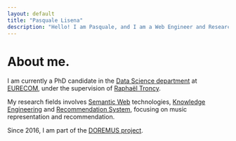 ```yaml
---
layout: default
title: "Pasquale Lisena"
description: "Hello! I am Pasquale, and I am a Web Engineer and Researcher in Semantic Web technologies applied to Music Recommendation. Currently at EURECOM, France"
---
```


# About me.

I am currently a PhD candidate in the [Data Science department](http://www.eurecom.fr/data/) at [EURECOM](http://www.eurecom.fr/), under the supervision of [Raphaël Troncy](http://www.eurecom.fr/~troncy).

My research fields involves [Semantic Web](http://wikipedia.org/wiki/Semantic_Web) technologies, [Knowledge Engineering](http://wikipedia.org/wiki/Knowledge_engineering) and [Recommendation System](http://wikipedia.org/wiki/Recommender_system), focusing on music representation and recommendation.

Since 2016, I am part of the [DOREMUS project](http://www.doremus.org).
